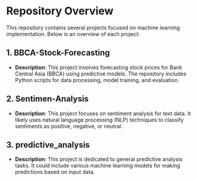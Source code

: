 # Repository Overview

This repository contains several projects focused on machine learning implementation. Below is an overview of each project:

## 1. BBCA-Stock-Forecasting
- **Description**: This project involves forecasting stock prices for Bank Central Asia (BBCA) using predictive models. The repository includes Python scripts for data processing, model training, and evaluation.
## 2. Sentimen-Analysis
- **Description**: This project focuses on sentiment analysis for text data. It likely uses natural language processing (NLP) techniques to classify sentiments as positive, negative, or neutral.

## 3. predictive_analysis
- **Description**: This project is dedicated to general predictive analysis tasks. It could include various machine learning models for making predictions based on input data.
